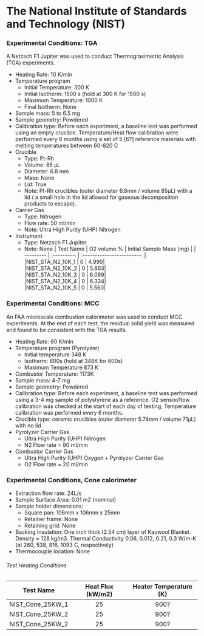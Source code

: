# The National Institute of Standards and Technology (NIST)

### Experimental Conditions: TGA
A Netzsch F1 Jupiter was used to conduct Thermogravimetric Analysis (TGA) experiments. 

* Heating Rate: 10 K/min
* Temperature program
  - Initial Temperature: 300 K
  - Initial Isotherm: 1500 s (hold at 300 K for 1500 s)  
  - Maximum Temperature: 1000 K
  - Final Isotherm: None
* Sample mass: 5 to 6.5 mg
* Sample geometry: Powdered
* Calibration type: Before each experiment, a baseline test was performed using an empty crucible. Temperature/Heat flow calibration were performed every 6 months using a set of 5 [6?] reference materials with melting temperatures between 60-820 C
* Crucible
  - Type: Pt-Rh
  - Volume: 85 µL
  - Diameter: 6.8 mm
  - Mass: None
  - Lid: True
  - Note: Pt-Rh crucibles (outer diameter 6.8mm / volume 85µL) with a lid ( a small hole in the lid allowed for gaseous decomposition products to escape).
* Carrier Gas
  - Type: Nitrogen
  - Flow rate: 50 ml/min
  - Note: Ultra High Purity (UHP) Nitrogen
* Instrument
  - Type: Netzsch F1 Jupiter
  - Note: None
| Test Name | O2 volume % |  Initial Sample Mass (mg) | 
| --------- | :---------: | :------------------------: |
|NIST\_STA\_N2\_10K\_1 | 0 | 4.990|  
|NIST\_STA\_N2\_10K\_2 | 0 | 5.863|  
|NIST\_STA\_N2\_10K\_3 | 0 | 6.099|  
|NIST\_STA\_N2\_10K\_4 | 0 | 6.334|  
|NIST\_STA\_N2\_10K\_5 | 0 | 5.560|  


### Experimental Conditions: MCC
An FAA microscale combustion calorimeter was used to conduct MCC experiments.  At the end of each test, the residual solid yield was measured and found to be consistent with the TGA results. 

* Heating Rate: 60 K/min
* Temperature program (Pyrolyzer)
  - Initial temperature 348 K
  - Isotherm: 600s (hold at 348K for 600s)  
  - Maximum Temperature 873 K
* Combustor Temperature: 1173K
* Sample mass: 4-7 mg
* Sample geometry: Powdered
* Calibration type: Before each experiment, a baseline test was performed using a 3-4 mg sample of polystyrene as a reference. O2 sensor/flow calibration was checked at the start of each day of testing, Temperature calibration was performed every 6 months.
* Crucible type: ceramic crucibles (outer diameter 5.74mm / volume 71µL) with no lid
* Pyrolyzer Carrier Gas
  - Ultra High Purity (UHP) Nitrogen 
  - N2 Flow rate = 80 ml/min
* Combustor Carrier Gas
  - Ultra High Purity (UHP) Oxygen + Pyrolyzer Carrier Gas
  - O2 Flow rate = 20 ml/min


### Experimental Conditions, Cone calorimeter
* Extraction flow rate: 24L/s
* Sample Surface Area: 0.01 m2 (nominal)
* Sample holder dimensions:
    - Square pan: 106mm x 106mm x 25mm
    - Retainer frame: None
    - Retaining grid: None
* Backing Insulation: One inch thick (2.54 cm) layer of Kaowool Blanket. Density = 128 kg/m3. Thermal Conductivity 0.06, 0.012, 0.21, 0.3 W/m-K (at 260, 538, 816, 1093 C, respectively)
* Thermocouple location: None

###### Test Heating Conditions  
|Test Name | Heat Flux (kW/m2)| Heater Temperature (K) 
|----------|:------:| :---: |
|NIST\_Cone\_25KW\_1 | 25| 900? |
|NIST\_Cone\_25KW\_2 | 25| 900? |
|NIST\_Cone\_25KW\_2 | 25| 900? |

